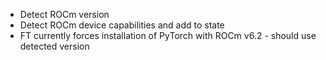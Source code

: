 * Detect ROCm version
* Detect ROCm device capabilities and add to state
* FT currently forces installation of PyTorch with ROCm v6.2 - should use detected version


